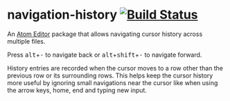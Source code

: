 # navigation-history [![Build Status](https://travis-ci.org/Tyriar/navigation-history.svg?branch=master)](https://travis-ci.org/Tyriar/navigation-history)

An [Atom Editor](http://atom.io) package that allows navigating cursor history across multiple files.

Press <kbd>alt</kbd>+<kbd>-</kbd> to navigate back or <kbd>alt</kbd>+<kbd>shift</kbd>+<kbd>-</kbd> to navigate forward.

History entries are recorded when the cursor moves to a row other than the previous row or its surrounding rows. This helps keep the cursor history more useful by ignoring small navigations near the cursor like when using the arrow keys, home, end and typing new input.
